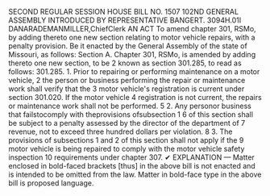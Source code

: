 SECOND REGULAR SESSION
HOUSE BILL NO. 1507
102ND GENERAL ASSEMBLY
INTRODUCED BY REPRESENTATIVE BANGERT.
3094H.01I DANARADEMANMILLER,ChiefClerk
AN ACT
To amend chapter 301, RSMo, by adding thereto one new section relating to motor vehicle
repairs, with a penalty provision.
Be it enacted by the General Assembly of the state of Missouri, as follows:
Section A. Chapter 301, RSMo, is amended by adding thereto one new section, to be
2 known as section 301.285, to read as follows:
301.285. 1. Prior to repairing or performing maintenance on a motor vehicle,
2 the person or business performing the repair or maintenance work shall verify that the
3 motor vehicle's registration is current under section 301.020. If the motor vehicle
4 registration is not current, the repairs or maintenance work shall not be performed.
5 2. Any personor business that failstocomply with theprovisions ofsubsection 1
6 of this section shall be subject to a penalty assessed by the director of the department of
7 revenue, not to exceed three hundred dollars per violation.
8 3. The provisions of subsections 1 and 2 of this section shall not apply if the
9 motor vehicle is being repaired to comply with the motor vehicle safety inspection
10 requirements under chapter 307.
✔
EXPLANATION — Matter enclosed in bold-faced brackets [thus] in the above bill is not enacted and is
intended to be omitted from the law. Matter in bold-face type in the above bill is proposed language.